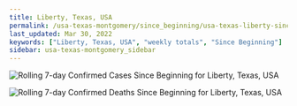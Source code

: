 ```yaml
---
title: Liberty, Texas, USA
permalink: /usa-texas-montgomery/since_beginning/usa-texas-liberty-since_beginning.html
last_updated: Mar 30, 2022
keywords: ["Liberty, Texas, USA", "weekly totals", "Since Beginning"]
sidebar: usa-texas-montgomery_sidebar
---
```


![Rolling 7-day Confirmed Cases Since Beginning for Liberty, Texas, USA](/covid_tracker/images/graphs/usa-texas-liberty-rolling_7_days_confirmed-since_beginning_graph.png)

![Rolling 7-day Confirmed Deaths Since Beginning for Liberty, Texas, USA](/covid_tracker/images/graphs/usa-texas-liberty-rolling_7_days_deaths-since_beginning_graph.png)
